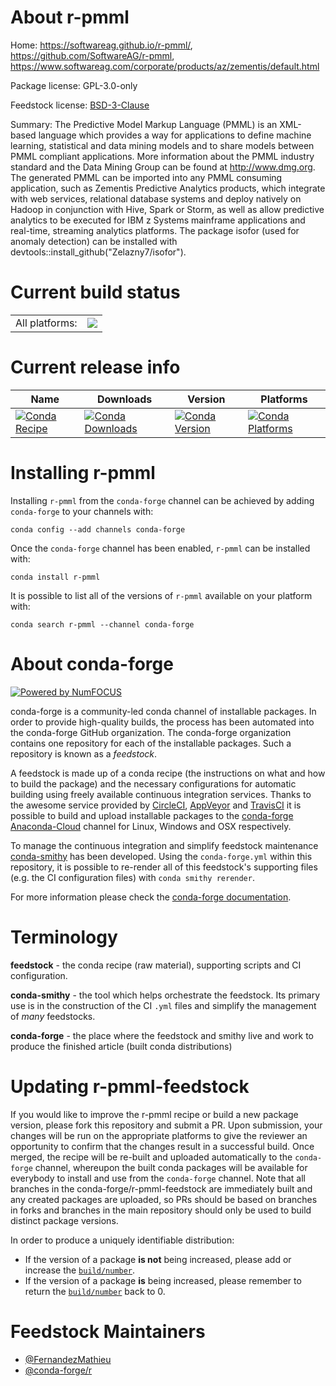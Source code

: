 About r-pmml
============

Home: https://softwareag.github.io/r-pmml/, https://github.com/SoftwareAG/r-pmml, https://www.softwareag.com/corporate/products/az/zementis/default.html

Package license: GPL-3.0-only

Feedstock license: [BSD-3-Clause](https://github.com/conda-forge/r-pmml-feedstock/blob/master/LICENSE.txt)

Summary: The Predictive Model Markup Language (PMML) is an XML-based language which provides a way for applications to define machine learning, statistical and data mining models and to share models between PMML compliant applications. More information about the PMML industry standard and the Data Mining Group can be found at <http://www.dmg.org>. The generated PMML can be imported into any PMML consuming application, such as Zementis Predictive Analytics products, which integrate with web services, relational database systems and deploy natively on Hadoop in conjunction with Hive, Spark or Storm, as well as allow predictive analytics to be executed for IBM z Systems mainframe applications and real-time, streaming analytics platforms. The package isofor (used for anomaly detection) can be installed with devtools::install_github("Zelazny7/isofor").

Current build status
====================


<table><tr><td>All platforms:</td>
    <td>
      <a href="https://dev.azure.com/conda-forge/feedstock-builds/_build/latest?definitionId=11453&branchName=master">
        <img src="https://dev.azure.com/conda-forge/feedstock-builds/_apis/build/status/r-pmml-feedstock?branchName=master">
      </a>
    </td>
  </tr>
</table>

Current release info
====================

| Name | Downloads | Version | Platforms |
| --- | --- | --- | --- |
| [![Conda Recipe](https://img.shields.io/badge/recipe-r--pmml-green.svg)](https://anaconda.org/conda-forge/r-pmml) | [![Conda Downloads](https://img.shields.io/conda/dn/conda-forge/r-pmml.svg)](https://anaconda.org/conda-forge/r-pmml) | [![Conda Version](https://img.shields.io/conda/vn/conda-forge/r-pmml.svg)](https://anaconda.org/conda-forge/r-pmml) | [![Conda Platforms](https://img.shields.io/conda/pn/conda-forge/r-pmml.svg)](https://anaconda.org/conda-forge/r-pmml) |

Installing r-pmml
=================

Installing `r-pmml` from the `conda-forge` channel can be achieved by adding `conda-forge` to your channels with:

```
conda config --add channels conda-forge
```

Once the `conda-forge` channel has been enabled, `r-pmml` can be installed with:

```
conda install r-pmml
```

It is possible to list all of the versions of `r-pmml` available on your platform with:

```
conda search r-pmml --channel conda-forge
```


About conda-forge
=================

[![Powered by NumFOCUS](https://img.shields.io/badge/powered%20by-NumFOCUS-orange.svg?style=flat&colorA=E1523D&colorB=007D8A)](http://numfocus.org)

conda-forge is a community-led conda channel of installable packages.
In order to provide high-quality builds, the process has been automated into the
conda-forge GitHub organization. The conda-forge organization contains one repository
for each of the installable packages. Such a repository is known as a *feedstock*.

A feedstock is made up of a conda recipe (the instructions on what and how to build
the package) and the necessary configurations for automatic building using freely
available continuous integration services. Thanks to the awesome service provided by
[CircleCI](https://circleci.com/), [AppVeyor](https://www.appveyor.com/)
and [TravisCI](https://travis-ci.com/) it is possible to build and upload installable
packages to the [conda-forge](https://anaconda.org/conda-forge)
[Anaconda-Cloud](https://anaconda.org/) channel for Linux, Windows and OSX respectively.

To manage the continuous integration and simplify feedstock maintenance
[conda-smithy](https://github.com/conda-forge/conda-smithy) has been developed.
Using the ``conda-forge.yml`` within this repository, it is possible to re-render all of
this feedstock's supporting files (e.g. the CI configuration files) with ``conda smithy rerender``.

For more information please check the [conda-forge documentation](https://conda-forge.org/docs/).

Terminology
===========

**feedstock** - the conda recipe (raw material), supporting scripts and CI configuration.

**conda-smithy** - the tool which helps orchestrate the feedstock.
                   Its primary use is in the construction of the CI ``.yml`` files
                   and simplify the management of *many* feedstocks.

**conda-forge** - the place where the feedstock and smithy live and work to
                  produce the finished article (built conda distributions)


Updating r-pmml-feedstock
=========================

If you would like to improve the r-pmml recipe or build a new
package version, please fork this repository and submit a PR. Upon submission,
your changes will be run on the appropriate platforms to give the reviewer an
opportunity to confirm that the changes result in a successful build. Once
merged, the recipe will be re-built and uploaded automatically to the
`conda-forge` channel, whereupon the built conda packages will be available for
everybody to install and use from the `conda-forge` channel.
Note that all branches in the conda-forge/r-pmml-feedstock are
immediately built and any created packages are uploaded, so PRs should be based
on branches in forks and branches in the main repository should only be used to
build distinct package versions.

In order to produce a uniquely identifiable distribution:
 * If the version of a package **is not** being increased, please add or increase
   the [``build/number``](https://conda.io/docs/user-guide/tasks/build-packages/define-metadata.html#build-number-and-string).
 * If the version of a package **is** being increased, please remember to return
   the [``build/number``](https://conda.io/docs/user-guide/tasks/build-packages/define-metadata.html#build-number-and-string)
   back to 0.

Feedstock Maintainers
=====================

* [@FernandezMathieu](https://github.com/FernandezMathieu/)
* [@conda-forge/r](https://github.com/conda-forge/r/)

